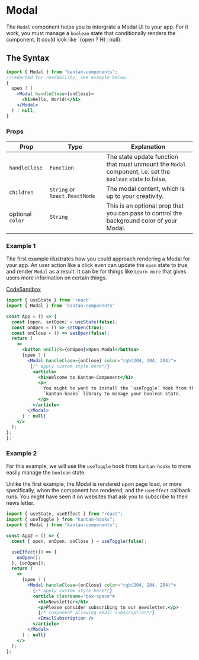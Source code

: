 # Modal

The `Modal` component helps you to intergrate a Modal UI to your app. For it work, you must manage a `boolean` state that conditionally renders the component. It could look like `{open ? <Modal>HI</Modal> : null}.

## The Syntax

```jsx
import { Modal } from "kantan-components";
//redacted for readability, see example below.
{
  open ? (
    <Modal handleClose={onClose}>
      <h1>Hello, World!</h1>
    </Modal>
  ) : null;
}
```

### Props

| Prop             | Type                          | Explanation                                                                                               |
| ---------------- | ----------------------------- | --------------------------------------------------------------------------------------------------------- |
| `handleClose`    | `Function`                    | The state update function that must unmount the `Modal` component, i.e. set the `boolean` state to false. |
| `children`       | `String` or `React.ReactNode` | The modal content, which is up to your creativity.                                                        |
| optional `color` | `String`                      | This is an optional prop that you can pass to control the background color of your Modal.                 |

### Example 1

The first example illustrates how you could approach rendering a Modal for your app. An user action like a click even can update the `open` state to true, and render `Modal` as a result. It can be for things like `Learn more` that gives users more information on certain things.

[CodeSandbox](https://f0524.csb.app/modal)

```jsx title/App.js
import { useState } from 'react'
import { Modal } from 'kantan-components'

const App = () => {
  const [open, setOpen] = useState(false);
  const onOpen = () => setOpen(true);
  const onClose = () => setOpen(false);
  return (
    <>
      <button onClick={onOpen}>Open Modal</button>
      {open ? (
        <Modal handleClose={onClose} color="rgb(204, 204, 204)">
         {/* apply custom style here*/}
          <article>
            <h1>Welcome to Kantan-Component</h1>
            <p>
              You might to want to install the `useToggle` hook from the
              `kantan-hooks` library to manage your boolean state.
            </p>
          </article>
        </Modal>
      ) : null}
    </>
  );
};
};
```

### Example 2

For this example, we will use the `useToggle` hook from `kantan-hooks` to more easily manage the `boolean` state.

Unlike the first example, the Modal is rendered upon page load, or more specifically, when the component has rendered, and the `useEffect` callback runs. You might have seen it on websites that ask you to subscribe to their news letter.

```jsx
import { useState, useEffect } from "react";
import { useToggle } from "kantan-hooks";
import { Modal } from "kantan-components";

const App2 = () => {
  const { open, onOpen, onClose } = useToggle(false);

  useEffect(() => {
    onOpen();
  }, [onOpen]);
  return (
    <>
      {open ? (
        <Modal handleClose={onClose} color="rgb(204, 204, 204)">
          {/* apply custom style here*/}
          <article className="box-space">
            <h1>Newsletter</h1>
            <p>Please consider subscribing to our newsletter.</p>
            {/* component allowing email subscription*/}
            <EmailSubscription />
          </article>
        </Modal>
      ) : null}
    </>
  );
};
```
